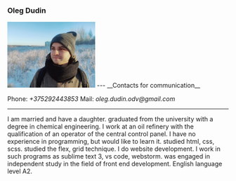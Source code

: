### Oleg Dudin

<img src="lX2GsisAmTc.jpg" width="200">
---
__Contacts for communication__

Phone: _+375292443853_
Mail: _oleg.dudin.odv@gmail.com_

---
I am married and have a daughter. graduated from the university with a degree in chemical engineering. I work at an oil refinery with the qualification of an operator of the central control panel.
I have no experience in programming, but would like to learn it. studied html, css, scss. studied the flex, grid technique. I do website development. I work in such programs as sublime text 3, vs code, webstorm.
was engaged in independent study in the field of front end development.
English language level A2.
